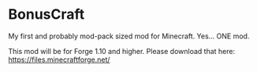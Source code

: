 # BonusCraft
My first and probably mod-pack sized mod for Minecraft. Yes... ONE mod.

This mod will be for Forge 1.10 and higher. Please download that here: https://files.minecraftforge.net/
